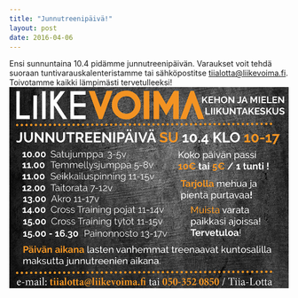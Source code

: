 ```yaml
---
title: "Junnutreenipäivä!"
layout: post
date: 2016-04-06
---
```

Ensi sunnuntaina 10.4 pidämme junnutreenipäivän. Varaukset voit tehdä suoraan tuntivarauskalenteristamme tai sähköpostitse [tiialotta@liikevoima.fi](mailto:tiialotta@liikevoima.fi). Toivotamme kaikki lämpimästi tervetulleeksi!
![kokkola-lehti-huhtikuu](/images/huhtikuu_kokkola.jpg)